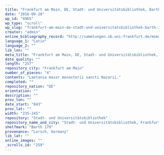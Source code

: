 ```yaml
---
title: "Frankfurt am Main, DE, Stadt- und Universitätsbibliothek, Barth 179"
date: "2016-09-28"
wp_id: "4965"
wp_type: "scroll"
wp_slug: "frankfurt-am-main-de-stadt-und-universitatsbibliothek-barth-179"
creator: "admin"
online_bibliography_record: "http://sammlungen.ub.uni-frankfurt.de/msma/content/titleinfo/1969117"
language_1: "Latin"
language_2: ""
lib_lon: ""
meta_title: "Frankfurt am Main, DE, Stadt- und Universitätsbibliothek, Barth 179"
date_quality: ""
length: "257"
repository_city: "Frankfurt am Main"
number_of_pieces: "4"
contents: "Laetania maior monasterii sancti Nazarii."
completed: ""
repository_nation: "DE"
orientation: ""
description: ""
prov_lon: ""
date_start: "843"
prov_lat: ""
width: "235-245"
repository: "Stadt- und Universitätsbibliothek"
repository_name_and_city: "Stadt- und Universitätsbibliothek, Frankfurt am Main DE"
shelfmark: "Barth 179"
provenance: "Lorsch, Germany"
lib_lat: ""
online_images: ""
_scrolls_id: "259"
---
```



